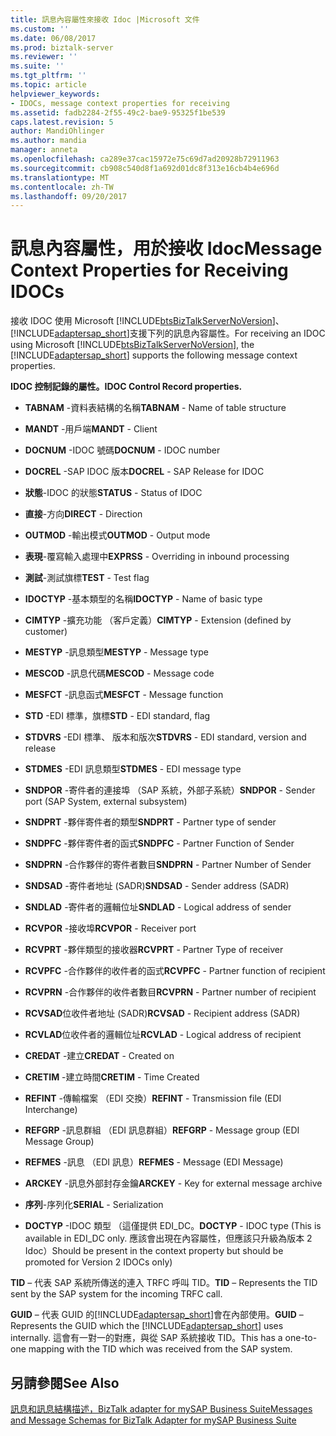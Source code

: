 ```yaml
---
title: 訊息內容屬性來接收 Idoc |Microsoft 文件
ms.custom: ''
ms.date: 06/08/2017
ms.prod: biztalk-server
ms.reviewer: ''
ms.suite: ''
ms.tgt_pltfrm: ''
ms.topic: article
helpviewer_keywords:
- IDOCs, message context properties for receiving
ms.assetid: fadb2284-2f55-49c2-bae9-95325f1be539
caps.latest.revision: 5
author: MandiOhlinger
ms.author: mandia
manager: anneta
ms.openlocfilehash: ca289e37cac15972e75c69d7ad20928b72911963
ms.sourcegitcommit: cb908c540d8f1a692d01dc8f313e16cb4b4e696d
ms.translationtype: MT
ms.contentlocale: zh-TW
ms.lasthandoff: 09/20/2017
---
```

# <a name="message-context-properties-for-receiving-idocs"></a><span data-ttu-id="d369e-102">訊息內容屬性，用於接收 Idoc</span><span class="sxs-lookup"><span data-stu-id="d369e-102">Message Context Properties for Receiving IDOCs</span></span>
<span data-ttu-id="d369e-103">接收 IDOC 使用 Microsoft [!INCLUDE[btsBizTalkServerNoVersion](../../includes/btsbiztalkservernoversion-md.md)]、[!INCLUDE[adaptersap_short](../../includes/adaptersap-short-md.md)]支援下列的訊息內容屬性。</span><span class="sxs-lookup"><span data-stu-id="d369e-103">For receiving an IDOC using Microsoft [!INCLUDE[btsBizTalkServerNoVersion](../../includes/btsbiztalkservernoversion-md.md)], the [!INCLUDE[adaptersap_short](../../includes/adaptersap-short-md.md)] supports the following message context properties.</span></span>  
  
 <span data-ttu-id="d369e-104">**IDOC 控制記錄的屬性。**</span><span class="sxs-lookup"><span data-stu-id="d369e-104">**IDOC Control Record properties.**</span></span>  
  
-   <span data-ttu-id="d369e-105">**TABNAM** -資料表結構的名稱</span><span class="sxs-lookup"><span data-stu-id="d369e-105">**TABNAM** - Name of table structure</span></span>  
  
-   <span data-ttu-id="d369e-106">**MANDT** -用戶端</span><span class="sxs-lookup"><span data-stu-id="d369e-106">**MANDT** - Client</span></span>  
  
-   <span data-ttu-id="d369e-107">**DOCNUM** -IDOC 號碼</span><span class="sxs-lookup"><span data-stu-id="d369e-107">**DOCNUM** - IDOC number</span></span>  
  
-   <span data-ttu-id="d369e-108">**DOCREL** -SAP IDOC 版本</span><span class="sxs-lookup"><span data-stu-id="d369e-108">**DOCREL** - SAP Release for IDOC</span></span>  
  
-   <span data-ttu-id="d369e-109">**狀態**-IDOC 的狀態</span><span class="sxs-lookup"><span data-stu-id="d369e-109">**STATUS** - Status of IDOC</span></span>  
  
-   <span data-ttu-id="d369e-110">**直接**-方向</span><span class="sxs-lookup"><span data-stu-id="d369e-110">**DIRECT** - Direction</span></span>  
  
-   <span data-ttu-id="d369e-111">**OUTMOD** -輸出模式</span><span class="sxs-lookup"><span data-stu-id="d369e-111">**OUTMOD** - Output mode</span></span>  
  
-   <span data-ttu-id="d369e-112">**表現**-覆寫輸入處理中</span><span class="sxs-lookup"><span data-stu-id="d369e-112">**EXPRSS** - Overriding in inbound processing</span></span>  
  
-   <span data-ttu-id="d369e-113">**測試**-測試旗標</span><span class="sxs-lookup"><span data-stu-id="d369e-113">**TEST** - Test flag</span></span>  
  
-   <span data-ttu-id="d369e-114">**IDOCTYP** -基本類型的名稱</span><span class="sxs-lookup"><span data-stu-id="d369e-114">**IDOCTYP** - Name of basic type</span></span>  
  
-   <span data-ttu-id="d369e-115">**CIMTYP** -擴充功能 （客戶定義）</span><span class="sxs-lookup"><span data-stu-id="d369e-115">**CIMTYP** - Extension (defined by customer)</span></span>  
  
-   <span data-ttu-id="d369e-116">**MESTYP** -訊息類型</span><span class="sxs-lookup"><span data-stu-id="d369e-116">**MESTYP** - Message type</span></span>  
  
-   <span data-ttu-id="d369e-117">**MESCOD** -訊息代碼</span><span class="sxs-lookup"><span data-stu-id="d369e-117">**MESCOD** - Message code</span></span>  
  
-   <span data-ttu-id="d369e-118">**MESFCT** -訊息函式</span><span class="sxs-lookup"><span data-stu-id="d369e-118">**MESFCT** - Message function</span></span>  
  
-   <span data-ttu-id="d369e-119">**STD** -EDI 標準，旗標</span><span class="sxs-lookup"><span data-stu-id="d369e-119">**STD** - EDI standard, flag</span></span>  
  
-   <span data-ttu-id="d369e-120">**STDVRS** -EDI 標準、 版本和版次</span><span class="sxs-lookup"><span data-stu-id="d369e-120">**STDVRS** - EDI standard, version and release</span></span>  
  
-   <span data-ttu-id="d369e-121">**STDMES** -EDI 訊息類型</span><span class="sxs-lookup"><span data-stu-id="d369e-121">**STDMES** - EDI message type</span></span>  
  
-   <span data-ttu-id="d369e-122">**SNDPOR** -寄件者的連接埠 （SAP 系統，外部子系統）</span><span class="sxs-lookup"><span data-stu-id="d369e-122">**SNDPOR** - Sender port (SAP System, external subsystem)</span></span>  
  
-   <span data-ttu-id="d369e-123">**SNDPRT** -夥伴寄件者的類型</span><span class="sxs-lookup"><span data-stu-id="d369e-123">**SNDPRT** - Partner type of sender</span></span>  
  
-   <span data-ttu-id="d369e-124">**SNDPFC** -夥伴寄件者的函式</span><span class="sxs-lookup"><span data-stu-id="d369e-124">**SNDPFC** - Partner Function of Sender</span></span>  
  
-   <span data-ttu-id="d369e-125">**SNDPRN** -合作夥伴的寄件者數目</span><span class="sxs-lookup"><span data-stu-id="d369e-125">**SNDPRN** - Partner Number of Sender</span></span>  
  
-   <span data-ttu-id="d369e-126">**SNDSAD** -寄件者地址 (SADR)</span><span class="sxs-lookup"><span data-stu-id="d369e-126">**SNDSAD** - Sender address (SADR)</span></span>  
  
-   <span data-ttu-id="d369e-127">**SNDLAD** -寄件者的邏輯位址</span><span class="sxs-lookup"><span data-stu-id="d369e-127">**SNDLAD** - Logical address of sender</span></span>  
  
-   <span data-ttu-id="d369e-128">**RCVPOR** -接收埠</span><span class="sxs-lookup"><span data-stu-id="d369e-128">**RCVPOR** - Receiver port</span></span>  
  
-   <span data-ttu-id="d369e-129">**RCVPRT** -夥伴類型的接收器</span><span class="sxs-lookup"><span data-stu-id="d369e-129">**RCVPRT** - Partner Type of receiver</span></span>  
  
-   <span data-ttu-id="d369e-130">**RCVPFC** -合作夥伴的收件者的函式</span><span class="sxs-lookup"><span data-stu-id="d369e-130">**RCVPFC** - Partner function of recipient</span></span>  
  
-   <span data-ttu-id="d369e-131">**RCVPRN** -合作夥伴的收件者數目</span><span class="sxs-lookup"><span data-stu-id="d369e-131">**RCVPRN** - Partner number of recipient</span></span>  
  
-   <span data-ttu-id="d369e-132">**RCVSAD**位收件者地址 (SADR)</span><span class="sxs-lookup"><span data-stu-id="d369e-132">**RCVSAD** - Recipient address (SADR)</span></span>  
  
-   <span data-ttu-id="d369e-133">**RCVLAD**位收件者的邏輯位址</span><span class="sxs-lookup"><span data-stu-id="d369e-133">**RCVLAD** - Logical address of recipient</span></span>  
  
-   <span data-ttu-id="d369e-134">**CREDAT** -建立</span><span class="sxs-lookup"><span data-stu-id="d369e-134">**CREDAT** - Created on</span></span>  
  
-   <span data-ttu-id="d369e-135">**CRETIM** -建立時間</span><span class="sxs-lookup"><span data-stu-id="d369e-135">**CRETIM** - Time Created</span></span>  
  
-   <span data-ttu-id="d369e-136">**REFINT** -傳輸檔案 （EDI 交換）</span><span class="sxs-lookup"><span data-stu-id="d369e-136">**REFINT** - Transmission file (EDI Interchange)</span></span>  
  
-   <span data-ttu-id="d369e-137">**REFGRP** -訊息群組 （EDI 訊息群組）</span><span class="sxs-lookup"><span data-stu-id="d369e-137">**REFGRP** - Message group (EDI Message Group)</span></span>  
  
-   <span data-ttu-id="d369e-138">**REFMES** -訊息 （EDI 訊息）</span><span class="sxs-lookup"><span data-stu-id="d369e-138">**REFMES** - Message (EDI Message)</span></span>  
  
-   <span data-ttu-id="d369e-139">**ARCKEY** -訊息外部封存金鑰</span><span class="sxs-lookup"><span data-stu-id="d369e-139">**ARCKEY** - Key for external message archive</span></span>  
  
-   <span data-ttu-id="d369e-140">**序列**-序列化</span><span class="sxs-lookup"><span data-stu-id="d369e-140">**SERIAL** - Serialization</span></span>  
  
-   <span data-ttu-id="d369e-141">**DOCTYP** -IDOC 類型 （這僅提供 EDI_DC。</span><span class="sxs-lookup"><span data-stu-id="d369e-141">**DOCTYP** - IDOC type (This is available in EDI_DC only.</span></span> <span data-ttu-id="d369e-142">應該會出現在內容屬性，但應該只升級為版本 2 Idoc）</span><span class="sxs-lookup"><span data-stu-id="d369e-142">Should be present in the context property but should be promoted for Version 2 IDOCs only)</span></span>  
  
 <span data-ttu-id="d369e-143">**TID** – 代表 SAP 系統所傳送的連入 TRFC 呼叫 TID。</span><span class="sxs-lookup"><span data-stu-id="d369e-143">**TID** – Represents the TID sent by the SAP system for the incoming TRFC call.</span></span>  
  
 <span data-ttu-id="d369e-144">**GUID** – 代表 GUID 的[!INCLUDE[adaptersap_short](../../includes/adaptersap-short-md.md)]會在內部使用。</span><span class="sxs-lookup"><span data-stu-id="d369e-144">**GUID** – Represents the GUID which the [!INCLUDE[adaptersap_short](../../includes/adaptersap-short-md.md)] uses internally.</span></span> <span data-ttu-id="d369e-145">這會有一對一的對應，與從 SAP 系統接收 TID。</span><span class="sxs-lookup"><span data-stu-id="d369e-145">This has a one-to-one mapping with the TID which was received from the SAP system.</span></span>  
  
## <a name="see-also"></a><span data-ttu-id="d369e-146">另請參閱</span><span class="sxs-lookup"><span data-stu-id="d369e-146">See Also</span></span>  
 [<span data-ttu-id="d369e-147">訊息和訊息結構描述，BizTalk adapter for mySAP Business Suite</span><span class="sxs-lookup"><span data-stu-id="d369e-147">Messages and Message Schemas for BizTalk Adapter for mySAP Business Suite</span></span>](../../adapters-and-accelerators/adapter-sap/messages-and-message-schemas-for-biztalk-adapter-for-mysap-business-suite.md)